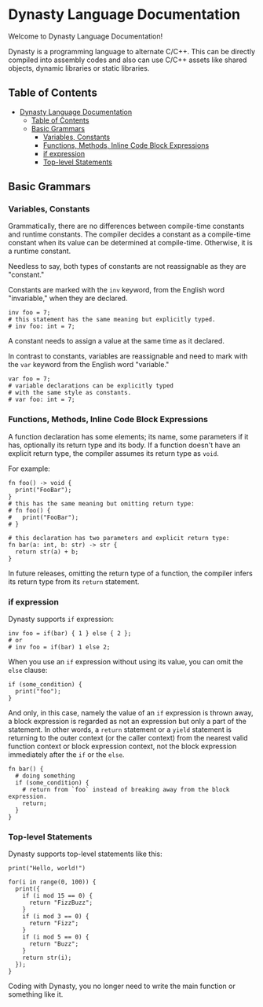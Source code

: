 # Dynasty Language Documentation

Welcome to Dynasty Language Documentation!

Dynasty is a programming language to alternate C/C++.
This can be directly compiled into assembly codes and also can use C/C++ assets like shared objects, dynamic libraries or static libraries. 

## Table of Contents
- [Dynasty Language Documentation](#dynasty-language-documentation)
  - [Table of Contents](#table-of-contents)
  - [Basic Grammars](#basic-grammars)
    - [Variables, Constants](#variables-constants)
    - [Functions, Methods, Inline Code Block Expressions](#functions-methods-inline-code-block-expressions)
    - [if expression](#if-expression)
    - [Top-level Statements](#top-level-statements)

## Basic Grammars

### Variables, Constants
Grammatically, there are no differences between compile-time constants and runtime constants.
The compiler decides a constant as a compile-time constant when its value can be determined at compile-time.
Otherwise, it is a runtime constant.

Needless to say, both types of constants are not reassignable as they are "constant."

Constants are marked with the `inv` keyword, from the English word "invariable," when they are declared.

```dn
inv foo = 7;
# this statement has the same meaning but explicitly typed.
# inv foo: int = 7;
```

A constant needs to assign a value at the same time as it declared.

In contrast to constants, variables are reassignable and need to mark with the `var` keyword from the English word "variable."

```dn
var foo = 7;
# variable declarations can be explicitly typed
# with the same style as constants.
# var foo: int = 7;
```

### Functions, Methods, Inline Code Block Expressions
A function declaration has some elements; its name, some parameters if it has, optionally its return type and its body.
If a function doesn't have an explicit return type, the compiler assumes its return type as `void`.

For example:

```dn
fn foo() -> void {
  print("FooBar");
}
# this has the same meaning but omitting return type:
# fn foo() {
#   print("FooBar");
# }

# this declaration has two parameters and explicit return type: 
fn bar(a: int, b: str) -> str {
  return str(a) + b;
}
```

In future releases, omitting the return type of a function, the compiler infers its return type from its `return` statement.

### if expression
Dynasty supports `if` expression:

```dn
inv foo = if(bar) { 1 } else { 2 };
# or
# inv foo = if(bar) 1 else 2;
```

When you use an `if` expression without using its value, you can omit the `else` clause:

```dn
if (some_condition) {
  print("foo");
}
```

And only, in this case, namely the value of an `if` expression is thrown away, a block expression is regarded as not an expression but only a part of the statement.
In other words, a `return` statement or a `yield` statement is returning to the outer context (or the caller context) from the nearest valid function context or block expression context, not the block expression immediately after the `if` or the `else`.

```dn
fn bar() {
  # doing something
  if (some_condition) {
    # return from `foo` instead of breaking away from the block expression.
    return;
  }
}
```

### Top-level Statements
Dynasty supports top-level statements like this:

```dn
print("Hello, world!")
```

```dn
for(i in range(0, 100)) {
  print({
    if (i mod 15 == 0) {
      return "FizzBuzz";
    }
    if (i mod 3 == 0) {
      return "Fizz";
    }
    if (i mod 5 == 0) {
      return "Buzz";
    }
    return str(i);
  });
}
```

Coding with Dynasty, you no longer need to write the main function or something like it.
